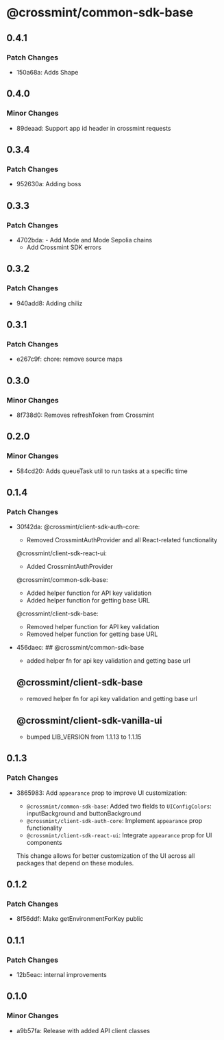 # @crossmint/common-sdk-base

## 0.4.1

### Patch Changes

- 150a68a: Adds Shape

## 0.4.0

### Minor Changes

- 89deaad: Support app id header in crossmint requests

## 0.3.4

### Patch Changes

- 952630a: Adding boss

## 0.3.3

### Patch Changes

- 4702bda: - Add Mode and Mode Sepolia chains
  - Add Crossmint SDK errors

## 0.3.2

### Patch Changes

- 940add8: Adding chiliz

## 0.3.1

### Patch Changes

- e267c9f: chore: remove source maps

## 0.3.0

### Minor Changes

- 8f738d0: Removes refreshToken from Crossmint

## 0.2.0

### Minor Changes

- 584cd20: Adds queueTask util to run tasks at a specific time

## 0.1.4

### Patch Changes

- 30f42da: @crossmint/client-sdk-auth-core:

  - Removed CrossmintAuthProvider and all React-related functionality

  @crossmint/client-sdk-react-ui:

  - Added CrossmintAuthProvider

  @crossmint/common-sdk-base:

  - Added helper function for API key validation
  - Added helper function for getting base URL

  @crossmint/client-sdk-base:

  - Removed helper function for API key validation
  - Removed helper function for getting base URL

- 456daec: ## @crossmint/common-sdk-base

  - added helper fn for api key validation and getting base url

  ## @crossmint/client-sdk-base

  - removed helper fn for api key validation and getting base url

  ## @crossmint/client-sdk-vanilla-ui

  - bumped LIB_VERSION from 1.1.13 to 1.1.15

## 0.1.3

### Patch Changes

- 3865983: Add `appearance` prop to improve UI customization:

  - `@crossmint/common-sdk-base`: Added two fields to `UIConfigColors`: inputBackground and buttonBackground
  - `@crossmint/client-sdk-auth-core`: Implement `appearance` prop functionality
  - `@crossmint/client-sdk-react-ui`: Integrate `appearance` prop for UI components

  This change allows for better customization of the UI across all packages that depend on these modules.

## 0.1.2

### Patch Changes

- 8f56ddf: Make getEnvironmentForKey public

## 0.1.1

### Patch Changes

- 12b5eac: internal improvements

## 0.1.0

### Minor Changes

- a9b57fa: Release with added API client classes
